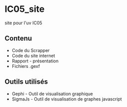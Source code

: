 IC05_site
=========

site pour l'uv IC05

Contenu
--------
- Code du Scrapper
- Code du site internet
- Rapport - présentation
- Fichiers .gexf

Outils utilisés
---------
- Gephi - Outil de visualisation graphique
- SigmaJs - Outil de visualisation de graphes javascript
